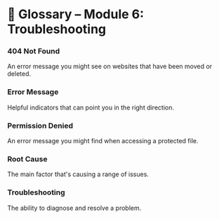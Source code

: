 # 📖 Glossary – Module 6: Troubleshooting

### 404 Not Found
An error message you might see on websites that have been moved or deleted.  

### Error Message
Helpful indicators that can point you in the right direction.  

### Permission Denied
An error message you might find when accessing a protected file.  

### Root Cause
The main factor that's causing a range of issues.  

### Troubleshooting
The ability to diagnose and resolve a problem.  
